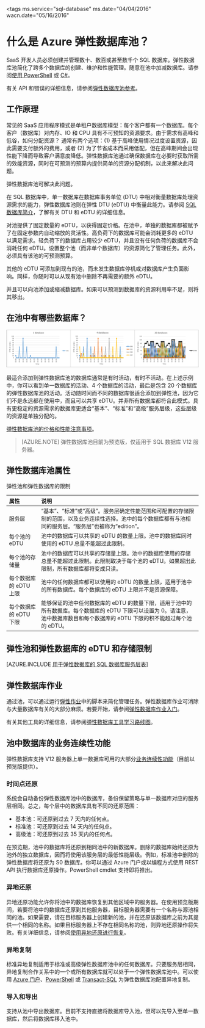 <properties
	pageTitle="SQL 数据库的弹性数据库池 | Azure"
	description="可通过使用池管理成百上千个数据库可通过池分发一组性能单位的一个价格。可随心所欲地移入或移出数据。"
	keywords="弹性数据库,sql 数据库"
	services="sql-database"
	documentationCenter=""
	authors="sidneyh"
	manager="jhubbard"
	editor="cgronlun"/>

<tags
	ms.service="sql-database"
	ms.date="04/04/2016"
	wacn.date="05/16/2016"


# 什么是 Azure 弹性数据库池？

SaaS 开发人员必须创建并管理数十、数百或甚至数千个 SQL 数据库。弹性数据库池简化了跨多个数据库的创建、维护和性能管理。随意在池中加减数据库。请参阅[使用 PowerShell](/documentation/articles/sql-database-elastic-pool-create-powershell) 或 [C#](/documentation/articles/sql-database-elastic-pool-csharp)。

有关 API 和错误的详细信息，请参阅[弹性数据库池参考](/documentation/articles/sql-database-elastic-pool-reference)。

## 工作原理

常见的 SaaS 应用程序模式是单租户数据库模型：每个客户都有一个数据库。每个客户（数据库）对内存、IO 和 CPU 具有不可预知的资源要求。由于需求有高峰和低谷，如何分配资源？ 通常有两个选项：(1) 基于高峰使用情况过度设置资源，因此需要支付额外的费用，或者 (2) 为了节省成本而采用低配，但在高峰期间会出现性能下降而导致客户满意度降低。弹性数据库池通过确保数据库在必要时获取所需的效能资源，同时在可预测的预算内提供简单的资源分配机制，以此来解决此问题。

弹性数据库池可解决此问题。

在 SQL 数据库中，单一数据库在数据库事务单位 (DTU) 中相对衡量数据库处理资源需求的能力，弹性数据库池则在弹性 DTU (eDTU) 中衡量此能力。请参阅 [SQL 数据库简介](/documentation/articles/sql-database-technical-overview/#understand-dtus)，了解有关 DTU 和 eDTU 的详细信息。

对池提供了固定数量的 eDTU，以获得固定价格。在池中，单独的数据库都被赋予了在固定参数内自动缩放的灵活性。高负荷下的数据库可能会消耗更多的 eDTU 以满足需求。轻负荷下的数据库占用较少 eDTU，并且没有任何负荷的数据库不会消耗任何 eDTU。设置整个池（而非单个数据库）的资源简化了管理任务。此外，必须具有该池的可预测预算。

其他的 eDTU 可添加到现有的池，而未发生数据库停机或对数据库产生负面影响。同样，你随时可以从现有池中删除不再需要的额外 eDTU。

并且可以向池添加或缩减数据库。如果可以预测到数据库的资源利用率不足，则将其移出。

## 在池中有哪些数据库？

![弹性数据库池中共享 eDTU 的 SQL 数据库。][1]

最适合添加到弹性数据库池的数据库通常是有时活动，有时不活动。在上述示例中，你可以看到单一数据库的活动、4 个数据库的活动，最后是包含 20 个数据库的弹性数据库池的活动。活动随时间而不同的数据库很适合添加到弹性池，因为它们不是永远都在使用中，而且可以共享 eDTU。并非所有数据库都符合此模式。具有更稳定的资源需求的数据库更适合“基本”、“标准”和“高级”服务层级，这些层级的资源是单独分配的。

[弹性数据库池的价格和性能注意事项](/documentation/articles/sql-database-elastic-pool-guidance)。


> [AZURE.NOTE] 弹性数据库池目前为预览版，仅适用于 SQL 数据库 V12 服务器。

## 弹性数据库池属性
弹性池和弹性数据库的限制

| 属性 | 说明 |
| :-- | :-- |
| 服务层 | “基本”、“标准”或“高级”。服务层确定性能范围和可配置的存储限制的范围，以及业务连续性选择。池中的每个数据库都有与池相同的服务层。“服务层”也被称为“edition”。|
| 每个池的 eDTU | 池中的数据库可以共享的 eDTU 的数量上限。池中的数据库同时使用的 eDTU 总量不能超过此限制。 |
| 每个池的存储量 | 池中的数据库可以共享的存储量上限。池中的数据库使用的存储总量不能超过此限制。此限制取决于每个池的 eDTU。如果超出此限制，所有数据库都将变成只读。 |
| 每个数据库的 eDTU 上限 | 池中的任何数据库都可以使用的 eDTU 的数量上限，适用于池中的所有数据库。每个数据库的 eDTU 上限并不是资源保障。 |
| 每个数据库的 eDTU 下限 | 能够保证的池中任何数据库的 eDTU 的数量下限，适用于池中的所有数据库。每个数据库的 eDTU 下限可以设置为 0。请注意，池中数据库数目和每个数据库的 eDTU 下限的积不能超过每个池的 eDTU。 |


## 弹性池和弹性数据库的 eDTU 和存储限制


[AZURE.INCLUDE [用于弹性数据库的 SQL 数据库服务层表](../includes/sql-database-service-tiers-table-elastic-db-pools.md)]

## 弹性数据库作业

通过池，可以通过运行[弹性作业](/documentation/articles/sql-database-elastic-jobs-overview)中的脚本来简化管理任务。弹性数据库作业可消除与大量数据库有关的大部分麻烦。若要开始，请参阅[弹性数据库作业入门](/documentation/articles/sql-database-elastic-jobs-getting-started)。

有关其他工具的详细信息，请参阅[弹性数据库工具学习路线图](https://azure.microsoft.com/documentation/learning-paths/sql-database-elastic-scale)。

## 池中数据库的业务连续性功能

弹性数据库支持 V12 服务器上单一数据库可用的大部分[业务连续性功能](/documentation/articles/sql-database-business-continuity)（目前以预览版提供）。

### 时间点还原

系统会自动备份弹性数据库池中的数据库，备份保留策略与单一数据库对应的服务层相同。总之，每个层中的数据库具有不同的还原范围：

* 基本池：可还原到过去 7 天内的任何点。
* 标准池：可还原到过去 14 天内的任何点。
* 高级池：可还原到过去 35 天内的任何点。

在预览期，池中的数据库将还原到相同池中的新数据库。删除的数据库始终还原为池外的独立数据库，因而将使用该服务层的最低性能层级。例如，标准池中删除的弹性数据库将还原为 S0 数据库。你可以通过 Azure 门户或以编程方式使用 REST API 执行数据库还原操作。PowerShell cmdlet 支持即将推出。

### 异地还原

异地还原功能允许你将池中的数据库恢复到其他区域中的服务器。在使用预览版期间，若要将池中的数据库还原到其他服务器，目标服务器需要有一个名称与源池相同的池。如果需要，请在目标服务器上创建新的池，并在还原该数据库之前为其提供一个相同的名称。如果目标服务器上不存在相同名称的池，则异地还原操作将失败。有关详细信息，请参阅[使用异地还原进行恢复](/documentation/articles/sql-database-disaster-recovery/#recover-using-geo-restore)。


### 异地复制

标准异地复制适用于标准或高级弹性数据库池中的任何数据库。只要服务层相同，异地复制合作关系中的一个或所有数据库就可以处于一个弹性数据库池中。可以使用 [Azure 门户](/documentation/articles/sql-database-geo-replication-portal)、[PowerShell](/documentation/articles/sql-database-geo-replication-powershell) 或 [Transact-SQL](/documentation/articles/sql-database-geo-replication-transact-sql) 为弹性数据库池配置异地复制。

### 导入和导出

支持从池中导出数据库。目前不支持直接将数据库导入池，但可以先导入至单一数据库，然后将数据库移入池中。


<!--Image references-->
[1]: ./media/sql-database-elastic-pool/databases.png

<!---HONumber=Mooncake_0509_2016-->
